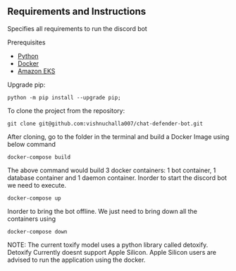 ## Requirements and Instructions
Specifies all requirements to run the discord bot

Prerequisites

* [Python](https://www.python.org)
* [Docker](https://www.docker.com/)
* [Amazon EKS](https://aws.amazon.com/eks/)

Upgrade pip:
```
python -m pip install --upgrade pip;
```
To clone the project from the repository:
```
git clone git@github.com:vishnuchalla007/chat-defender-bot.git
```

After cloning, go to the folder in the terminal and build a Docker Image using below command
```
docker-compose build 
```
The above command would build 3 docker containers: 1 bot container, 1 database container and 1 daemon container. Inorder to start the discord bot
we need to execute.
```
docker-compose up 
```
Inorder to bring the bot offline. We just need to bring down all the containers using
```
docker-compose down 
```

NOTE: The current toxify model uses a python library called detoxify. Detoxify Currently doesnt support Apple Silicon. Apple Silicon users are advised to run the application using the docker. 
